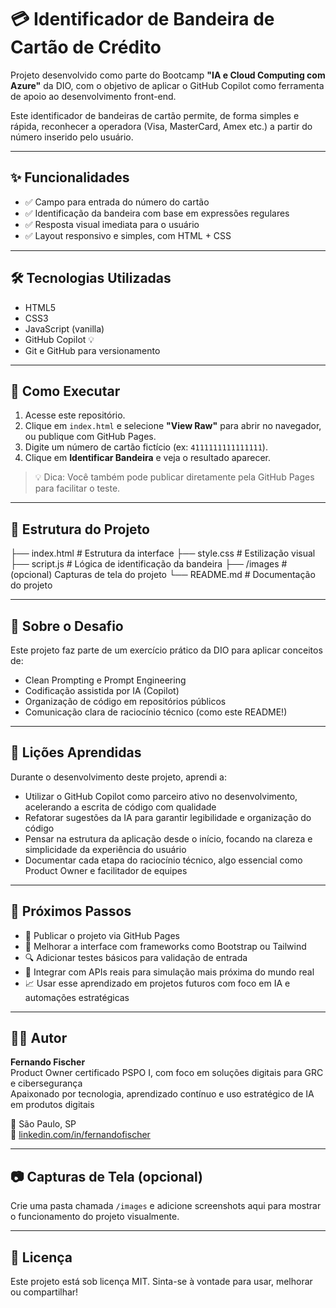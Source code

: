 # 💳 Identificador de Bandeira de Cartão de Crédito

Projeto desenvolvido como parte do Bootcamp **"IA e Cloud Computing com Azure"** da DIO, com o objetivo de aplicar o GitHub Copilot como ferramenta de apoio ao desenvolvimento front-end.

Este identificador de bandeiras de cartão permite, de forma simples e rápida, reconhecer a operadora (Visa, MasterCard, Amex etc.) a partir do número inserido pelo usuário.

---

## ✨ Funcionalidades

- ✅ Campo para entrada do número do cartão  
- ✅ Identificação da bandeira com base em expressões regulares  
- ✅ Resposta visual imediata para o usuário  
- ✅ Layout responsivo e simples, com HTML + CSS  

---

## 🛠️ Tecnologias Utilizadas

- HTML5  
- CSS3  
- JavaScript (vanilla)  
- GitHub Copilot 💡  
- Git e GitHub para versionamento  

---

## 🚀 Como Executar

1. Acesse este repositório.  
2. Clique em `index.html` e selecione **"View Raw"** para abrir no navegador, ou publique com GitHub Pages.  
3. Digite um número de cartão fictício (ex: `4111111111111111`).  
4. Clique em **Identificar Bandeira** e veja o resultado aparecer.  

> 💡 Dica: Você também pode publicar diretamente pela GitHub Pages para facilitar o teste.

---

## 📁 Estrutura do Projeto

├── index.html # Estrutura da interface
├── style.css # Estilização visual
├── script.js # Lógica de identificação da bandeira
├── /images # (opcional) Capturas de tela do projeto
└── README.md # Documentação do projeto

---

## 📌 Sobre o Desafio

Este projeto faz parte de um exercício prático da DIO para aplicar conceitos de:

- Clean Prompting e Prompt Engineering  
- Codificação assistida por IA (Copilot)  
- Organização de código em repositórios públicos  
- Comunicação clara de raciocínio técnico (como este README!)  

---

## 🧠 Lições Aprendidas

Durante o desenvolvimento deste projeto, aprendi a:

- Utilizar o GitHub Copilot como parceiro ativo no desenvolvimento, acelerando a escrita de código com qualidade  
- Refatorar sugestões da IA para garantir legibilidade e organização do código  
- Pensar na estrutura da aplicação desde o início, focando na clareza e simplicidade da experiência do usuário  
- Documentar cada etapa do raciocínio técnico, algo essencial como Product Owner e facilitador de equipes  

---

## 🔭 Próximos Passos

- 🚀 Publicar o projeto via GitHub Pages  
- 🎨 Melhorar a interface com frameworks como Bootstrap ou Tailwind  
- 🔍 Adicionar testes básicos para validação de entrada  
- 🧩 Integrar com APIs reais para simulação mais próxima do mundo real  
- 📈 Usar esse aprendizado em projetos futuros com foco em IA e automações estratégicas  

---

## 👨‍💻 Autor

**Fernando Fischer**  
Product Owner certificado PSPO I, com foco em soluções digitais para GRC e cibersegurança  
Apaixonado por tecnologia, aprendizado contínuo e uso estratégico de IA em produtos digitais  

📍 São Paulo, SP  
🔗 [linkedin.com/in/fernandofischer](https://www.linkedin.com/in/fernandofischer)

---

## 📷 Capturas de Tela (opcional)

Crie uma pasta chamada `/images` e adicione screenshots aqui para mostrar o funcionamento do projeto visualmente.

---

## 📝 Licença

Este projeto está sob licença MIT. Sinta-se à vontade para usar, melhorar ou compartilhar!
